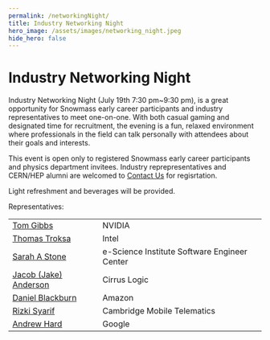 ```yaml
---
permalink: /networkingNight/
title: Industry Networking Night
hero_image: /assets/images/networking_night.jpeg
hide_hero: false
---
```


# Industry Networking Night

Industry Networking Night (July 19th 7:30 pm~9:30 pm), is a great opportunity for Snowmass early career participants and industry representatives to meet one-on-one.  With both casual gaming and designated time for recruitment, the evening is a fun, relaxed environment where professionals in the field can talk personally with attendees about their goals and interests.

This event is open only to registered Snowmass early career participants and physics department invitees. Industry reprepresentatives and CERN/HEP alumni are welcomed to [Contact Us](mailto:snowmass-loc2022@uw.edu) for regisrtation.

Light refreshment and beverages will be provided. 

Representatives:

<table>
 <tr>
   <td><a href="https://www.linkedin.com/in/tom-gibbs-9485ab1/">Tom Gibbs</a> </td>
   <td>NVIDIA</td>
 </tr>
 <tr>
   <td><a href="https://www.linkedin.com/in/tom-troksa-455b86/">Thomas Troksa</a> </td>
   <td>Intel</td>
 </tr>
 <tr>
   <td><a href="https://www.linkedin.com/in/sarah-stone-5b3083158/">Sarah A Stone</a></td>
   <td>e-Science Institute Software Engineer Center</td>
 </tr>

 <tr>
   <td><a href="https://www.linkedin.com/in/jacob-anderson/">Jacob (Jake) Anderson </a></td>
   <td>Cirrus Logic</td>
 </tr>

 <tr>
   <td><a href="https://www.linkedin.com/in/daniel-blackburn/">Daniel Blackburn </a></td>
   <td>Amazon</td>
 </tr>

 <tr>
   <td><a href="https://www.linkedin.com/in/rizki-syarif-84399416/">Rizki Syarif </a></td>
   <td>Cambridge Mobile Telematics</td>
 </tr>

 <tr>
   <td><a href="https://www.linkedin.com/in/andrew-hard-25b690a5/">Andrew Hard</a></td>
   <td>Google</td>
 </tr>


</table>

